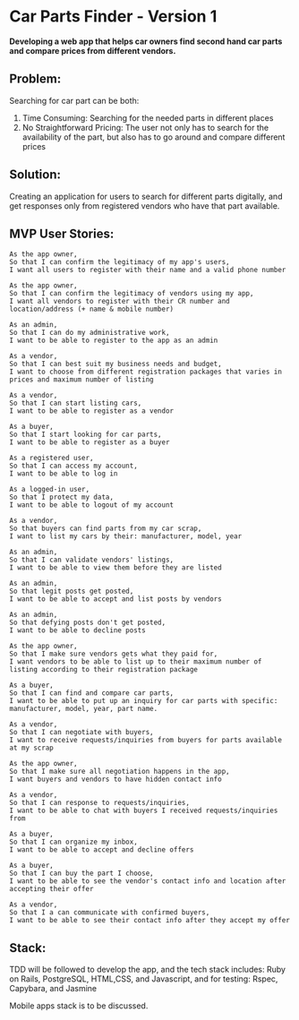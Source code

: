 # **Car Parts Finder - Version 1**

**Developing a web app that helps car owners find second hand car parts and compare prices from different vendors.**

## Problem:
Searching for car part can be both:
1. Time Consuming: Searching for the needed parts in different places
2. No Straightforward Pricing: The user not only has to search for the availability of the part, but also has to go around and compare different prices

## Solution:
Creating an application for users to search for different parts digitally, and get responses only from registered vendors who have that part available.

## MVP User Stories:

```
As the app owner,
So that I can confirm the legitimacy of my app's users,
I want all users to register with their name and a valid phone number

As the app owner,
So that I can confirm the legitimacy of vendors using my app,
I want all vendors to register with their CR number and location/address (+ name & mobile number)

As an admin,
So that I can do my administrative work,
I want to be able to register to the app as an admin

As a vendor,
So that I can best suit my business needs and budget,
I want to choose from different registration packages that varies in prices and maximum number of listing

As a vendor,
So that I can start listing cars,
I want to be able to register as a vendor

As a buyer,
So that I start looking for car parts,
I want to be able to register as a buyer

As a registered user,
So that I can access my account,
I want to be able to log in

As a logged-in user,
So that I protect my data,
I want to be able to logout of my account

As a vendor,
So that buyers can find parts from my car scrap,
I want to list my cars by their: manufacturer, model, year

As an admin,
So that I can validate vendors' listings,
I want to be able to view them before they are listed

As an admin,
So that legit posts get posted,
I want to be able to accept and list posts by vendors

As an admin,
So that defying posts don't get posted,
I want to be able to decline posts

As the app owner,
So that I make sure vendors gets what they paid for,
I want vendors to be able to list up to their maximum number of listing according to their registration package

As a buyer,
So that I can find and compare car parts,
I want to be able to put up an inquiry for car parts with specific: manufacturer, model, year, part name.

As a vendor,
So that I can negotiate with buyers,
I want to receive requests/inquiries from buyers for parts available at my scrap

As the app owner,
So that I make sure all negotiation happens in the app,
I want buyers and vendors to have hidden contact info

As a vendor,
So that I can response to requests/inquiries,
I want to be able to chat with buyers I received requests/inquiries from

As a buyer,
So that I can organize my inbox,
I want to be able to accept and decline offers

As a buyer,
So that I can buy the part I choose,
I want to be able to see the vendor's contact info and location after accepting their offer

As a vendor,
So that I a can communicate with confirmed buyers,
I want to be able to see their contact info after they accept my offer
```


## Stack:
TDD will be followed to develop the app, and the tech stack includes: Ruby on Rails, PostgreSQL, HTML,CSS, and Javascript, and for testing: Rspec, Capybara, and Jasmine

Mobile apps stack is to be discussed.

